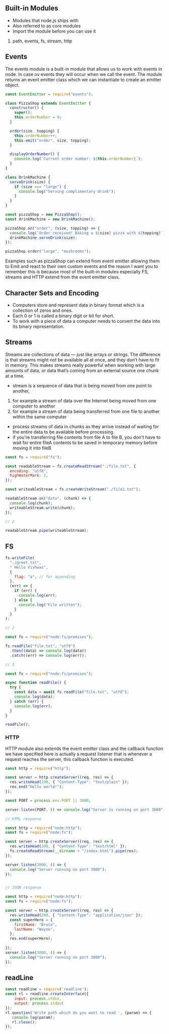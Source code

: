 ## Built-in Modules

- Modules that node.js ships with
- Also referred to as core modules
- Import the module before you can use it

1. path, events, fs, stream, http

## Events
The events module is a built-in module that allows us to work with events in node. In case ov events they will occur when we call the event.
The module returns an event emitter class which we can instantiate to create an emitter object.

```js
const EventEmitter = require("events");

class PizzaShop extends EventEmitter {
  constructor() {
    super();
    this.orderNumber = 0;
  }

  order(size, topping) {
    this.orderNumber++;
    this.emit("order", size, topping);
  }

  displayOrderNumber() {
    console.log(`Current order number: ${this.orderNumber}`);
  }
}

class DrinkMachine {
  serveDrink(size) {
    if (size === "large") {
      console.log("Serving complimentary drink");
    }
  }
}

const pizzaShop = new PizzaShop();
const drinkMachine = new DrinkMachine();

pizzaShop.on("order", (size, topping) => {
  console.log(`Order received! Baking a ${size} pizza with ${topping}`);
  drinkMachine.serveDrink(size);
});

pizzaShop.order("large", "mushrooms");
```

Examples such as pizzaShop can extend from event emitter allowing them to Emit and react to their own custom events and the reason I want you to remember this is because most of the built-in modules especially FS, streams and HTTP extend from the event emitter class.


## Character Sets and Encoding
- Computers store and represent data in binary format which is a collection of zeros and ones.
- Each 0 or 1 is called a binary digit or bit for short.
- To work with a piece of data a computer needs to convert the data into its binary representation.

## Streams

Streams are collections of data — just like arrays or strings. The difference is that streams might not be available all at once, and they don’t have to fit in memory. This makes streams really powerful when working with large amounts of data, or data that’s coming from an external source one chunk at a time.

- stream is a sequence of data that is being moved from one point to another, 
1. for example a stream of data over the Internet being moved from one computer to another 
1. for example a stream of data being transferred from one file to another within the same computer

- process streams of data in chunks as they arrive instead of waiting for the entire data to be available before processing.
- if you're transferring file contents from file A to file B, you don't have to wait for entire fileA contents to be saved in temporary memory before moving it into fileB

```js
const fs = require("fs");

const readableStream = fs.createReadStream("./file.txt", {
  encoding: "utf8",
  highWaterMark: 2,
});

const writeableStream = fs.createWriteStream("./file2.txt");

readableStream.on("data", (chunk) => {
  console.log(chunk);
  writeableStream.write(chunk);
});

// 2

readableStream.pipe(writeableStream);

```

## FS

```js
fs.writeFile(
  "./greet.txt",
  " Hello Vishwas",
  {
    flag: "a", // for appending
  },
  (err) => {
    if (err) {
      console.log(err);
    } else {
      console.log("File written");
    }
  }
);

// 2

const fs = require("node:fs/promises");

fs.readFile("file.txt", "utf8")
  .then((data) => console.log(data))
  .catch((err) => console.log(err));

// 3

const fs = require("node:fs/promises");

async function readFile() {
  try {
    const data = await fs.readFile("file.txt", "utf8");
    console.log(data);
  } catch (err) {
    console.log(err);
  }
}

readFile();
```


### HTTP

HTTP module also extends the event emitter class and the callback function we have specified here is actually a request listener that is whenever a request reaches the server, this callback function is executed.

```js
const http = require("http");

const server = http.createServer((req, res) => {
  res.writeHead(200, { "Content-Type": "text/plain" });
  res.end("Hello world!");
});

const PORT = process.env.PORT || 3000;

server.listen(PORT, () => console.log("Server is running on port 3000")); //you can also specify a callback function for when the server starts to listen

```

```js
// HTML response

const http = require("node:http");
const fs = require("node:fs");

const server = http.createServer((req, res) => {
  res.writeHead(200, { "Content-Type": "text/html" });
  fs.createReadStream(__dirname + "/index.html").pipe(res);
});

server.listen(3000, () => {
  console.log("Server running on port 3000");
});

```


```js

// JSON response

const http = require("node:http");
const fs = require("node:fs");

const server = http.createServer((req, res) => {
  res.writeHead(200, { "Content-Type": "application/json" });
  const superHero = {
    firstName: "Bruce",
    lastName: "Wayne",
  };
  res.end(superHero);
   
});
server.listen(3000, () => {
  console.log("Server running on port 3000");
});

```

## readLine

```js
const readline = require('readline');
const rl = readline.createInterface({
    input: process.stdin,
    output: process.stdout
});
rl.question('Write path which do you want to read ', (param) => {
   console.log(param);
   rl.close();
});

```